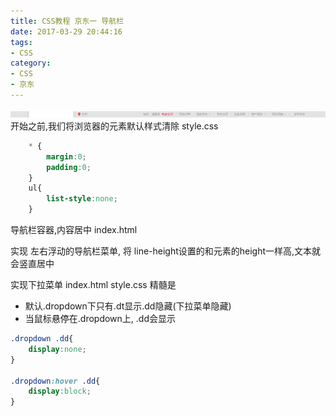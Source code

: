 ```yaml
---
title: CSS教程 京东一 导航栏 
date: 2017-03-29 20:44:16
tags:
- CSS
category:
- CSS
- 京东
---
```


![](/images/step1.png)
开始之前,我们将浏览器的元素默认样式清除
style.css
```css
    * {
        margin:0;
        padding:0; 
    }
    ul{
        list-style:none;
    }
```

导航栏容器,内容居中
index.html
<script async src="//jsfiddle.net/24wings/d86gkjan/4/embed/js,html,css,result/dark/"></script>

实现 左右浮动的导航栏菜单,
将 line-height设置的和元素的height一样高,文本就会竖直居中
<script async src="//jsfiddle.net/24wings/t2bqou6m/1/embed/js,html,css,result/dark/"></script>

实现下拉菜单
index.html
style.css 
精髓是
* 默认.dropdown下只有.dt显示.dd隐藏(下拉菜单隐藏)
* 当鼠标悬停在.dropdown上,  .dd会显示
```css
.dropdown .dd{
    display:none;
}

.dropdown:hover .dd{
    display:block;
}

```
<script async src="//jsfiddle.net/24wings/5atprsh9/embed/js,html,css,result/dark/"></script>

